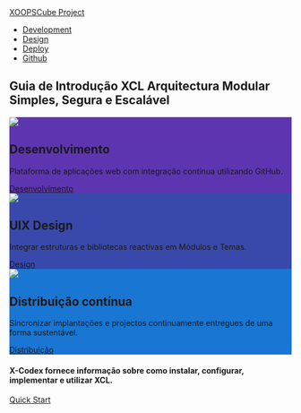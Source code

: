 <!-- _coverpage-pt.md -->
<div class="nav-header">
    <div class="navbar">
        <a href="#/pt/" class="logo"><span class="iconify" data-icon="uil:cube" data-inline="false"></span> XOOPSCube Project</a>
        <ul class="navmain">
        <li><a href="#/pt/development/" class="nav-links"><span class="iconify" data-icon="file-icons:devcontainer"></span> Development</a></li>
        <li><a href="#/pt/design/" class="nav-links"><span class="iconify" data-icon="ic:round-design-services"></span> Design</a></li>
        <li><a href="#/pt/delivery/" class="nav-links"><span class="iconify" data-icon="flat-color-icons:deployment"></span> Deploy</a></li>
        <li><a href="https://github.com/xoopscube" class="nav-links" target="_blank"><span class="iconify" data-icon="fe:github"></span> Github</a></li>
        </ul>
    </div>
</div>

<!-- Card-list -->
<div class="card-list">

<h2 class="hero-title">Guia de Introdução XCL Arquitectura Modular Simples, Segura e Escalável</h2>

<div class="study-card" style="background-color: #5E35B1">
    <div class="study-card-image"><img src="_media/xcl-dev-env.png"></div>
    <div class="study-blurb">
        <h2>Desenvolvimento</h2>
        <p>Plataforma de aplicações web com integração contínua utilizando GitHub.</p>
        <span class="quick-start"><a href="#/pt/development/"><span class="iconify" data-icon="mdi:checkbox-marked-outline"></span> Desenvolvimento</a></span>
    </div>
</div>

<div class="study-card" style="background-color: #3949ab">
    <div class="study-card-image"><img src="_media/xcl-design.png"></div>
    <div class="study-blurb">
        <h2>UIX Design</h2>
        <p>Integrar estruturas e bibliotecas reactivas em Módulos e Temas.</p>
        <span class="quick-start"><a href="#/pt/design/"><span class="iconify" data-icon="mdi:arrow-right-bold-hexagon-outline"></span> Design</a></span>
    </div>
</div>

<div class="study-card" style="background-color: #1976d2">
    <div class="study-card-image"><img src="_media/xcl-deploy.png"></div>
    <div class="study-blurb">
        <h2>Distribuição contínua</h2>
        <p>Sincronizar implantações e projectos continuamente entregues de uma forma sustentável.</p>
        <span class="quick-start"><a href="#/pt/delivery/"><span class="iconify" data-icon="mdi:arrow-right-bold-hexagon-outline"></span> Distribuição</a></span>
    </div>
</div>

<h4 class="hero-desc">X-Codex fornece informação sobre como instalar, configurar, implementar e utilizar XCL.</h4>
<span class="quick-start" style="margin:1.5em auto;"><a href="#/pt/quick-start">Quick Start</a></span>

</div><!-- End Card-list -->
